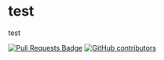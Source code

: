 # test
test


<a href="https://github.com/fjmz-UPV/test/pulls"><img src="https://img.shields.io/github/issues-pr/fjmz-UPV/test" alt="Pull Requests Badge"/></a>
<a href="https://github.com/fjmz-UPV/test/graphs/contributors"><img alt="GitHub contributors" src="https://img.shields.io/github/contributors/fjmz_UPV/test?color=2b9348"></a>
